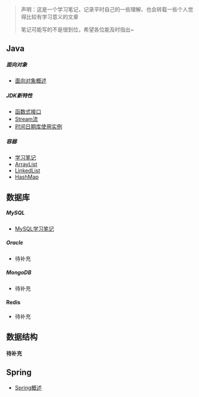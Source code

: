 > 声明：这是一个学习笔记，记录平时自己的一些理解、也会转载一些个人觉得比较有学习意义的文章
>
> 笔记可能写的不是很到位，希望各位能及时指出~

## Java

##### 面向对象

- [面向对象概述](/describe/OO/面向对象基础.md)

##### JDK新特性

- [函数式接口](/describe/JDK8/函数式接口.md)
- [Stream流](/describe/JDK8/Stream流.md)
- [时间日期库使用实例](/describe/JDK8/时间日期库.md)

##### 容器

* [学习笔记](/describe/container/学习笔记.md)
* [ArrayList](/describe/container/ArrayList.md)
* [LinkedList](/describe/container/LinkedList.md)
* [HashMap](/describe/container/HashMap.md)
## 数据库

##### MySQL

- [MySQL学习笔记](/describe/database/MySQL/database.md)

#####  Oracle

- 待补充

##### MongoDB

- 待补充

#### Redis

- 待补充

## 数据结构

#### 待补充

## Spring

* [Spring概述](/describe/ssm/spring/spring概述.md)
